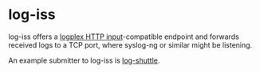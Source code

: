 # log-iss

log-iss offers a [logplex HTTP input](https://github.com/heroku/logplex/blob/master/doc/README.http_input.md)-compatible endpoint and forwards received logs to a TCP port, where syslog-ng or similar might be listening.

An example submitter to log-iss is [log-shuttle](http://log-shuttle.io/).
